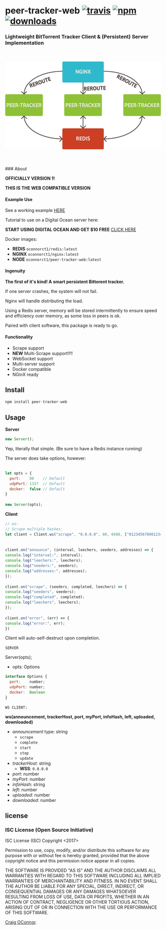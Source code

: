 # peer-tracker-web [![travis][travis-image]][travis-url] [![npm][npm-image]][npm-url] [![downloads][downloads-image]][downloads-url]

[travis-image]: https://travis-ci.org/CraigglesO/peer-tracker-web.svg?branch=master
[travis-url]: https://travis-ci.org/CraigglesO/peer-tracker-web
[npm-image]: https://img.shields.io/npm/v/peer-tracker-web.svg
[npm-url]: https://npmjs.org/package/peer-tracker-web
[downloads-image]: https://img.shields.io/npm/dm/peer-tracker-web.svg
[downloads-url]: https://npmjs.org/package/peer-tracker-web

### Lightweight BitTorrent Tracker Client & (Persistent) Server Implementation
<br />
<br />
<div align="center">
  <img src ="https://github.com/CraigglesO/peer-tracker-web/blob/master/img/tracker.png" />
</div>
<br />
<br />
<br />
### About

**OFFICIALLY VERSION 1!**

**THIS IS THE WEB COMPATIBLE VERSION**

#### Example Use

See a working example [HERE](http://tracker.empire-js.us/stat)

Tutorial to use on a Digital Ocean server here:

**START USING DIGITAL OCEAN AND GET $10 FREE**
[CLICK HERE](https://m.do.co/c/d93e8feef9dc)

Docker images:
  * **REDIS** `oconnorct1/redis:latest`
  * **NGINX** `oconnorct1/nginx:latest`
  * **NODE**  `oconnorct1/peer-tracker-web:latest`

#### Ingenuity

**The first of it's kind! A smart persistent Bittorent tracker.**

If one server crashes, the system will not fail.

Nginx will handle distributing the load.

Using a Redis server, memory will be stored intermittently to ensure speed and efficiency over memory, as some loss in peers is ok.

Paired with client software, this package is ready to go.

#### Functionality

* Scrape support
* **NEW** Multi-Scrape support!!!!
* WebSocket support
* Multi-server support
* Docker compatible
* NGinX ready

## Install

``` javascript
npm install peer-tracker-web

```

## Usage

  **Server**
``` javascript
new Server();
```

Yep, literally that simple.
(Be sure to have a Redis instance running)

The server does take options, however:

``` javascript

let opts = {
  port:    80    // Default
  udpPort: 1337  // Default
  docker:  false // Default
}

new Server(opts);
```

  **Client**
  ``` javascript
// ws:
// Scrape multiple hashes:
let client = Client.ws("scrape", "0.0.0.0", 80, 6688, ["0123456789012345678901234567890123456789", "0123456789012345678901234567890123456789"], 0, 0, 0);


client.on("announce", (interval, leechers, seeders, addresses) => {
  console.log("interval:", interval);
  console.log("leechers:", leechers);
  console.log("seeders:", seeders);
  console.log("addresses:", addresses);
});

client.on("scrape", (seeders, completed, leechers) => {
  console.log("seeders", seeders);
  console.log("completed", completed);
  console.log("leechers", leechers);
});

client.on("error", (err) => {
  console.log("error:", err);
})

  ```

Client will auto-self-destruct upon completion.

`SERVER`

Server(opts);
  * opts: Options

``` javascript
interface Options {
  port:    number;
  udpPort: number;
  docker:  Boolean
}
```

`WS CLIENT:`

**ws(announcement, trackerHost, port, myPort, infoHash, left, uploaded, downloaded)**
  * _announcement_ type: string
    * `scrape`
    * `complete`
    * `start`
    * `stop`
    * `update`
  * _trackerHost_: string
    * **WSS**: `0.0.0.0`
  * _port_: number
  * _myPort_: number
  * _infoHash_: string
  * _left_: number
  * _uploaded_: number
  * _downloaded_: number



## license

### ISC License (Open Source Initiative)

ISC License (ISC)
Copyright <2017> <Craig OConnor>

Permission to use, copy, modify, and/or distribute this software for any purpose with or without fee is hereby granted, provided that the above copyright notice and this permission notice appear in all copies.

THE SOFTWARE IS PROVIDED "AS IS" AND THE AUTHOR DISCLAIMS ALL WARRANTIES WITH REGARD TO THIS SOFTWARE INCLUDING ALL IMPLIED WARRANTIES OF MERCHANTABILITY AND FITNESS. IN NO EVENT SHALL THE AUTHOR BE LIABLE FOR ANY SPECIAL, DIRECT, INDIRECT, OR CONSEQUENTIAL DAMAGES OR ANY DAMAGES WHATSOEVER RESULTING FROM LOSS OF USE, DATA OR PROFITS, WHETHER IN AN ACTION OF CONTRACT, NEGLIGENCE OR OTHER TORTIOUS ACTION, ARISING OUT OF OR IN CONNECTION WITH THE USE OR PERFORMANCE OF THIS SOFTWARE.

[Craig OConnor](http://connor-craig.us).
